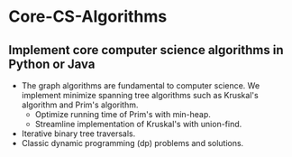 # Core-CS-Algorithms
## Implement core computer science algorithms in Python or Java
* The graph algorithms are fundamental to computer science. We implement minimize spanning tree algorithms such as Kruskal's algorithm and Prim's algorithm. 
  * Optimize running time of Prim's with min-heap.
  * Streamline implementation of Kruskal's with union-find.
* Iterative binary tree traversals.
* Classic dynamic programming (dp) problems and solutions.
